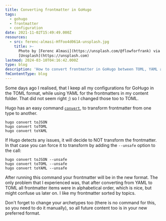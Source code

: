 ```yaml
---
title: Converting frontmatter in GoHugo
tags:
  - gohugo
  - frontmatter
  - configuration
date: 2021-11-02T15:49:49.000Z
resources:
  - src: ferenc-almasi-HfFoo4d061A-unsplash.jpg
    title: >-
      Photo by [Ferenc Almasi](https://unsplash.com/@flowforfrank) via
      [Unsplash](https://unsplash.com)
lastmod: 2024-03-10T04:16:42.000Z
type: blog
description: 'How to convert frontmatter in GoHugo between TOML, YAML and JSON.'
fmContentType: blog
---
```


Some days ago I realised, that I keep all my configurations for GoHugo in the TOML format, while using YAML for the frontmatters in my content folder. That did not seem right ;) so I changed those too to TOML.

Hugo has an easy command [`convert`](https://gohugo.io/commands/hugo_convert/), to transform frontmatter from one type to another.

```shell {lineAnchors=code1}
hugo convert toJSON
hugo convert toTOML
hugo convert toYAML
```

If Hugo detects any issues, it will decide to NOT transform the frontmatter. In that case you can force it to transform by adding the `--unsafe` option to the call:

```shell {lineAnchors=code2}
hugo convert toJSON --unsafe
hugo convert toTOML --unsafe
hugo convert toYAML --unsafe
```

After running this command your frontmatter will be in the new format. The only problem that I experienced was, that after converting from YAML to TOML all frontmatter items were in alphabetical order, which is nice, but might confuse us later on. I like my frontmatter sorted by topics.

Don't forget to change your archetypes too (there is no command for this, so you need to do it manually), so all future content too is in your new preferred format.
